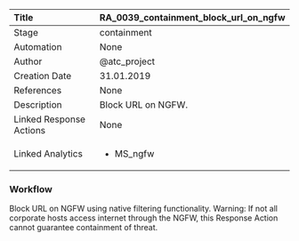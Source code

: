 | Title          | RA_0039_containment_block_url_on_ngfw                                                                                                      |
|:---------------|:-----------------------------------------------------------------------------------------------------------------|
| Stage    | containment                                                            |
| Automation | None |
| Author    | @atc_project                                                          |
| Creation Date    | 31.01.2019                                            |
| References     | None                                  |
| Description    | Block URL on NGFW.                                                               |
| Linked Response Actions | None |
| Linked Analytics |<ul><li>MS_ngfw</li></ul> |


### Workflow

Block URL on NGFW using native filtering functionality.
Warning: If not all corporate hosts access internet through the NGFW, this Response Action cannot guarantee containment of threat.
